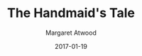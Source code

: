 ---
layout: post
title: The Handmaid's Tale
book: handmaids-tale
author: Margaret Atwood
kindle: true
date: 2017-01-19
tags:
  - fiction
  - feminism
  - dystopian
---